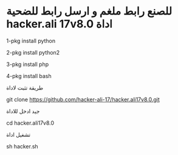 ﻿#   للصنع رابط ملغم و ارسل رابط للضحية hacker.ali 17v8.0 اداة

1-pkg install python

2-pkg install python2

3-pkg install php

4-pkg install bash

طريقة تثبت لاداة 

git clone https://github.com/hacker-ali-17/hacker.ali17v8.0.git


جيد ادخل للاداة 

cd hacker.ali17v8.0

تشغيل اداة 

sh hacker.sh


